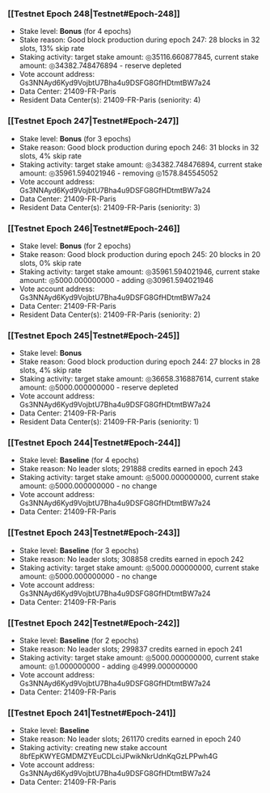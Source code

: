 ### [[Testnet Epoch 248|Testnet#Epoch-248]]
* Stake level: **Bonus** (for 4 epochs)
* Stake reason: Good block production during epoch 247: 28 blocks in 32 slots, 13% skip rate
* Staking activity: target stake amount: ◎35116.660877845, current stake amount: ◎34382.748476894 - reserve depleted
* Vote account address: Gs3NNAyd6Kyd9VojbtU7Bha4u9DSFG8GfHDtmtBW7a24
* Data Center: 21409-FR-Paris
* Resident Data Center(s): 21409-FR-Paris (seniority: 4)
### [[Testnet Epoch 247|Testnet#Epoch-247]]
* Stake level: **Bonus** (for 3 epochs)
* Stake reason: Good block production during epoch 246: 31 blocks in 32 slots, 4% skip rate
* Staking activity: target stake amount: ◎34382.748476894, current stake amount: ◎35961.594021946 - removing ◎1578.845545052
* Vote account address: Gs3NNAyd6Kyd9VojbtU7Bha4u9DSFG8GfHDtmtBW7a24
* Data Center: 21409-FR-Paris
* Resident Data Center(s): 21409-FR-Paris (seniority: 3)
### [[Testnet Epoch 246|Testnet#Epoch-246]]
* Stake level: **Bonus** (for 2 epochs)
* Stake reason: Good block production during epoch 245: 20 blocks in 20 slots, 0% skip rate
* Staking activity: target stake amount: ◎35961.594021946, current stake amount: ◎5000.000000000 - adding ◎30961.594021946
* Vote account address: Gs3NNAyd6Kyd9VojbtU7Bha4u9DSFG8GfHDtmtBW7a24
* Data Center: 21409-FR-Paris
* Resident Data Center(s): 21409-FR-Paris (seniority: 2)
### [[Testnet Epoch 245|Testnet#Epoch-245]]
* Stake level: **Bonus**
* Stake reason: Good block production during epoch 244: 27 blocks in 28 slots, 4% skip rate
* Staking activity: target stake amount: ◎36658.316887614, current stake amount: ◎5000.000000000 - reserve depleted
* Vote account address: Gs3NNAyd6Kyd9VojbtU7Bha4u9DSFG8GfHDtmtBW7a24
* Data Center: 21409-FR-Paris
* Resident Data Center(s): 21409-FR-Paris (seniority: 1)
### [[Testnet Epoch 244|Testnet#Epoch-244]]
* Stake level: **Baseline** (for 4 epochs)
* Stake reason: No leader slots; 291888 credits earned in epoch 243
* Staking activity: target stake amount: ◎5000.000000000, current stake amount: ◎5000.000000000 - no change
* Vote account address: Gs3NNAyd6Kyd9VojbtU7Bha4u9DSFG8GfHDtmtBW7a24
* Data Center: 21409-FR-Paris
### [[Testnet Epoch 243|Testnet#Epoch-243]]
* Stake level: **Baseline** (for 3 epochs)
* Stake reason: No leader slots; 308858 credits earned in epoch 242
* Staking activity: target stake amount: ◎5000.000000000, current stake amount: ◎5000.000000000 - no change
* Vote account address: Gs3NNAyd6Kyd9VojbtU7Bha4u9DSFG8GfHDtmtBW7a24
* Data Center: 21409-FR-Paris
### [[Testnet Epoch 242|Testnet#Epoch-242]]
* Stake level: **Baseline** (for 2 epochs)
* Stake reason: No leader slots; 299837 credits earned in epoch 241
* Staking activity: target stake amount: ◎5000.000000000, current stake amount: ◎1.000000000 - adding ◎4999.000000000
* Vote account address: Gs3NNAyd6Kyd9VojbtU7Bha4u9DSFG8GfHDtmtBW7a24
* Data Center: 21409-FR-Paris
### [[Testnet Epoch 241|Testnet#Epoch-241]]
* Stake level: **Baseline**
* Stake reason: No leader slots; 261170 credits earned in epoch 240
* Staking activity: creating new stake account 8bfEpKWYEGMDMZYEuCDLciJPwikNkrUdnKqGzLPPwh4G
* Vote account address: Gs3NNAyd6Kyd9VojbtU7Bha4u9DSFG8GfHDtmtBW7a24
* Data Center: 21409-FR-Paris